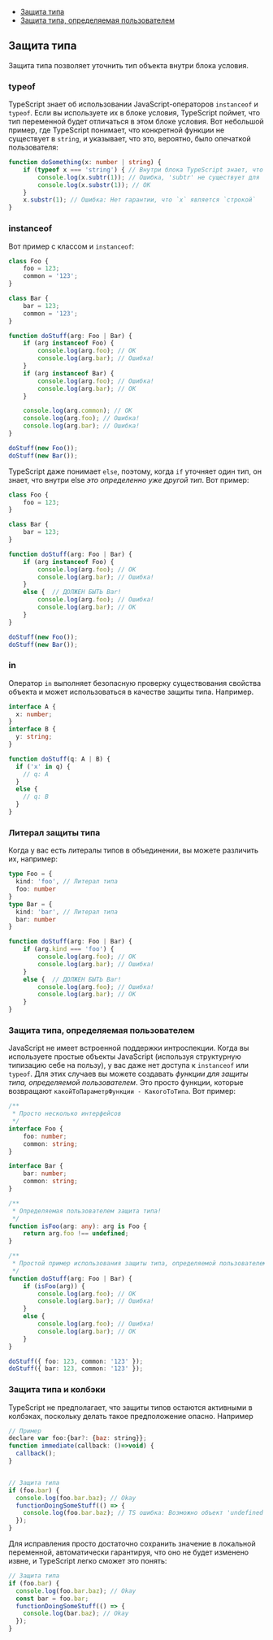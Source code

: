 * [Защита типа](#type-guard)
* [Защита типа, определяемая пользователем](#user-defined-type-guards)

## Защита типа
Защита типа позволяет уточнить тип объекта внутри блока условия.


### typeof

TypeScript знает об использовании JavaScript-операторов `instanceof` и `typeof`. Если вы используете их в блоке условия, TypeScript поймет, что тип переменной будет отличаться в этом блоке условия. Вот небольшой пример, где TypeScript понимает, что конкретной функции не существует в `string`, и указывает, что это, вероятно, было опечаткой пользователя:

```ts
function doSomething(x: number | string) {
    if (typeof x === 'string') { // Внутри блока TypeScript знает, что `x` должно быть строкой
        console.log(x.subtr(1)); // Ошибка, 'subtr' не существует для `string`
        console.log(x.substr(1)); // OK
    }
    x.substr(1); // Ошибка: Нет гарантии, что `x` является `строкой`
}
```

### instanceof

Вот пример с классом и `instanceof`:

```ts
class Foo {
    foo = 123;
    common = '123';
}

class Bar {
    bar = 123;
    common = '123';
}

function doStuff(arg: Foo | Bar) {
    if (arg instanceof Foo) {
        console.log(arg.foo); // OK
        console.log(arg.bar); // Ошибка!
    }
    if (arg instanceof Bar) {
        console.log(arg.foo); // Ошибка!
        console.log(arg.bar); // OK
    }

    console.log(arg.common); // OK
    console.log(arg.foo); // Ошибка!
    console.log(arg.bar); // Ошибка!
}

doStuff(new Foo());
doStuff(new Bar());
```

TypeScript даже понимает `else`, поэтому, когда `if` уточняет один тип, он знает, что внутри else *это определенно уже другой тип*. Вот пример:

```ts
class Foo {
    foo = 123;
}

class Bar {
    bar = 123;
}

function doStuff(arg: Foo | Bar) {
    if (arg instanceof Foo) {
        console.log(arg.foo); // OK
        console.log(arg.bar); // Ошибка!
    }
    else {  // ДОЛЖЕН БЫТЬ Bar!
        console.log(arg.foo); // Ошибка!
        console.log(arg.bar); // OK
    }
}

doStuff(new Foo());
doStuff(new Bar());
```

### in 

Оператор `in` выполняет безопасную проверку существования свойства объекта и может использоваться в качестве защиты типа. Например.

```ts
interface A {
  x: number;
}
interface B {
  y: string;
}

function doStuff(q: A | B) {
  if ('x' in q) {
    // q: A
  }
  else {
    // q: B
  }
}
```

### Литерал защиты типа

Когда у вас есть литералы типов в объединении, вы можете различить их, например:

```ts
type Foo = {
  kind: 'foo', // Литерал типа
  foo: number
}
type Bar = {
  kind: 'bar', // Литерал типа
  bar: number
}

function doStuff(arg: Foo | Bar) {
    if (arg.kind === 'foo') {
        console.log(arg.foo); // OK
        console.log(arg.bar); // Ошибка!
    }
    else {  // ДОЛЖЕН БЫТЬ Bar!
        console.log(arg.foo); // Ошибка!
        console.log(arg.bar); // OK
    }
}
```

### Защита типа, определяемая пользователем 
JavaScript не имеет встроенной поддержки интроспекции. Когда вы используете простые объекты JavaScript (используя структурную типизацию себе на пользу), у вас даже нет доступа к `instanceof` или `typeof`. Для этих случаев вы можете создавать *функции для защиты типа, определяемой пользователем*. Это просто функции, которые возвращают `какойТоПараметрФункции - КакогоТоТипа`. Вот пример:
```ts
/**
 * Просто несколько интерфейсов
 */
interface Foo {
    foo: number;
    common: string;
}

interface Bar {
    bar: number;
    common: string;
}

/**
 * Определяемая пользователем защита типа!
 */
function isFoo(arg: any): arg is Foo {
    return arg.foo !== undefined;
}

/**
 * Простой пример использования защиты типа, определяемой пользователем
 */
function doStuff(arg: Foo | Bar) {
    if (isFoo(arg)) {
        console.log(arg.foo); // OK
        console.log(arg.bar); // Ошибка!
    }
    else {
        console.log(arg.foo); // Ошибка!
        console.log(arg.bar); // OK
    }
}

doStuff({ foo: 123, common: '123' });
doStuff({ bar: 123, common: '123' });
```

### Защита типа и колбэки

TypeScript не предполагает, что защиты типов остаются активными в колбэках, поскольку делать такое предположение опасно. Например

```js
// Пример
declare var foo:{bar?: {baz: string}};
function immediate(callback: ()=>void) {
  callback();
}


// Защита типа
if (foo.bar) {
  console.log(foo.bar.baz); // Okay
  functionDoingSomeStuff(() => {
    console.log(foo.bar.baz); // TS ошибка: Возможно объект 'undefined'
  });
}
```

Для исправления просто достаточно сохранить значение в локальной переменной, автоматически гарантируя, что оно не будет изменено извне, и TypeScript легко сможет это понять:

```js
// Защита типа
if (foo.bar) {
  console.log(foo.bar.baz); // Okay
  const bar = foo.bar;
  functionDoingSomeStuff(() => {
    console.log(bar.baz); // Okay
  });
}
```
